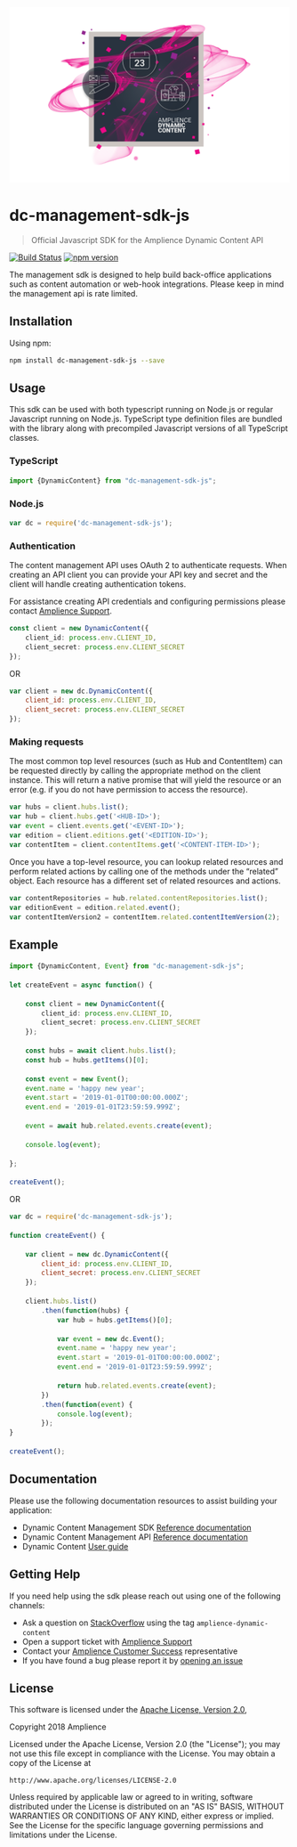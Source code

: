 
[![Amplience Dynamic Content](media/header.png)](https://amplience.com/dynamic-content)

# dc-management-sdk-js

> Official Javascript SDK for the Amplience Dynamic Content API

[![Build Status](https://travis-ci.org/amplience/dc-management-sdk-js.svg?branch=master)](https://travis-ci.org/amplience/dc-management-sdk-js)
[![npm version](https://badge.fury.io/js/dc-management-sdk-js.svg)](https://badge.fury.io/js/dc-management-sdk-js)

The management sdk is designed to help build back-office applications such as content automation or web-hook integrations. Please keep in mind the management api is rate limited.



## Installation

Using npm:

``` sh
npm install dc-management-sdk-js --save
```

## Usage
This sdk can be used with both typescript running on Node.js or regular Javascript running on Node.js. TypeScript type definition files are bundled with the library along with precompiled Javascript versions of all TypeScript classes.

### TypeScript


```typescript
import {DynamicContent} from "dc-management-sdk-js";
```

### Node.js

```js
var dc = require('dc-management-sdk-js');
```

### Authentication

The content management API uses OAuth 2 to authenticate requests. 
When creating an API client you can provide your API key and secret
and the client will handle creating authentication tokens.

For assistance creating API credentials and configuring permissions please contact [Amplience Support](https://support.amplience.com/).

```typescript
const client = new DynamicContent({
    client_id: process.env.CLIENT_ID,
    client_secret: process.env.CLIENT_SECRET
});
```

OR

```javascript
var client = new dc.DynamicContent({
    client_id: process.env.CLIENT_ID,
    client_secret: process.env.CLIENT_SECRET
});
```

### Making requests

The most common top level resources (such as Hub and ContentItem) can be requested directly by calling the appropriate method on the client instance. This will return a native promise that will yield the resource or an error (e.g. if you do not have permission to access the resource).

```javascript
var hubs = client.hubs.list();
var hub = client.hubs.get('<HUB-ID>');
var event = client.events.get('<EVENT-ID>');
var edition = client.editions.get('<EDITION-ID>');
var contentItem = client.contentItems.get('<CONTENT-ITEM-ID>');
```

Once you have a top-level resource, you can lookup related resources and perform related actions by calling one of the methods under the “related” object. Each resource has a different set of related resources and actions.

```javascript
var contentRepositories = hub.related.contentRepositories.list();
var editionEvent = edition.related.event();
var contentItemVersion2 = contentItem.related.contentItemVersion(2);
```

## Example

```typescript
import {DynamicContent, Event} from "dc-management-sdk-js";
    
let createEvent = async function() {
    
    const client = new DynamicContent({
        client_id: process.env.CLIENT_ID,
        client_secret: process.env.CLIENT_SECRET
    });
    
    const hubs = await client.hubs.list();
    const hub = hubs.getItems()[0];
    
    const event = new Event();
    event.name = 'happy new year';
    event.start = '2019-01-01T00:00:00.000Z';
    event.end = '2019-01-01T23:59:59.999Z';
    
    event = await hub.related.events.create(event);
    
    console.log(event);

};
    
createEvent();

```

OR

```javascript
var dc = require('dc-management-sdk-js');
    
function createEvent() {
        
    var client = new dc.DynamicContent({
        client_id: process.env.CLIENT_ID,
        client_secret: process.env.CLIENT_SECRET
    });
    
    client.hubs.list()
        .then(function(hubs) {
            var hub = hubs.getItems()[0];
            
            var event = new dc.Event();
            event.name = 'happy new year';
            event.start = '2019-01-01T00:00:00.000Z';
            event.end = '2019-01-01T23:59:59.999Z';
            
            return hub.related.events.create(event);
        })
        .then(function(event) {
            console.log(event);
        });
}
    
createEvent();
```


## Documentation
Please use the following documentation resources to assist building your application:

* Dynamic Content Management SDK [Reference documentation](https://amplience.github.io/dc-management-sdk-js/)
* Dynamic Content Management API [Reference documentation](https://api.amplience.net/v2/content/docs/api/index.html#_overview)
* Dynamic Content [User guide](https://docs.amplience.net/)

## Getting Help
If you need help using the sdk please reach out using one of the following channels:

* Ask a question on [StackOverflow](https://stackoverflow.com/) using the tag `amplience-dynamic-content`
* Open a support ticket with [Amplience Support](https://support.amplience.com/)
* Contact your [Amplience Customer Success](https://amplience.com/customer-success) representative
* If you have found a bug please report it by [opening an issue](https://github.com/amplience/dc-management-sdk-js/issues/new)

## License

This software is licensed under the [Apache License, Version 2.0](http://www.apache.org/licenses/LICENSE-2.0),

Copyright 2018 Amplience

Licensed under the Apache License, Version 2.0 (the "License");
you may not use this file except in compliance with the License.
You may obtain a copy of the License at

    http://www.apache.org/licenses/LICENSE-2.0

Unless required by applicable law or agreed to in writing, software
distributed under the License is distributed on an "AS IS" BASIS,
WITHOUT WARRANTIES OR CONDITIONS OF ANY KIND, either express or implied.
See the License for the specific language governing permissions and
limitations under the License.

